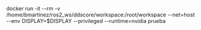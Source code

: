 docker run -it --rm -v /home/bmartinez/ros2_ws/ddscore/workspace:/root/workspace --net=host --env DISPLAY=$DISPLAY --privileged --runtime=nvidia prueba